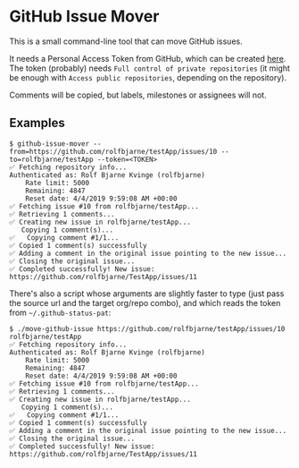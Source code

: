 # GitHub Issue Mover

This is a small command-line tool that can move GitHub issues.

It needs a Personal Access Token from GitHub, which can be created
[here](https://github.com/settings/tokens). The token (probably) needs
`Full control of private repositories` (it might be enough with
`Access public repositories`, depending on the repository).

Comments will be copied, but labels, milestones or assignees will not.

## Examples

```
$ github-issue-mover --from=https://github.com/rolfbjarne/testApp/issues/10 --to=rolfbjarne/testApp --token=<TOKEN>
✅ Fetching repository info...
Authenticated as: Rolf Bjarne Kvinge (rolfbjarne)
    Rate limit: 5000
    Remaining: 4847
    Reset date: 4/4/2019 9:59:08 AM +00:00
✅ Fetching issue #10 from rolfbjarne/testApp...
✅ Retrieving 1 comments...
✅ Creating new issue in rolfbjarne/testApp...
   Copying 1 comment(s)...
✅   Copying comment #1/1...
✅ Copied 1 comment(s) successfully
✅ Adding a comment in the original issue pointing to the new issue...
✅ Closing the original issue...
✅ Completed successfully! New issue: https://github.com/rolfbjarne/TestApp/issues/11
```

There's also a script whose arguments are slightly faster to type (just pass
the source url and the target org/repo combo), and which reads the token from
`~/.github-status-pat`:

```
$ ./move-github-issue https://github.com/rolfbjarne/testApp/issues/10 rolfbjarne/testApp
✅ Fetching repository info...
Authenticated as: Rolf Bjarne Kvinge (rolfbjarne)
    Rate limit: 5000
    Remaining: 4847
    Reset date: 4/4/2019 9:59:08 AM +00:00
✅ Fetching issue #10 from rolfbjarne/testApp...
✅ Retrieving 1 comments...
✅ Creating new issue in rolfbjarne/testApp...
   Copying 1 comment(s)...
✅   Copying comment #1/1...
✅ Copied 1 comment(s) successfully
✅ Adding a comment in the original issue pointing to the new issue...
✅ Closing the original issue...
✅ Completed successfully! New issue: https://github.com/rolfbjarne/TestApp/issues/11
```
